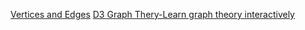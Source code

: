 [Vertices and Edges](https://d3gt.com/unit.html)
[D3 Graph Thery-Learn graph theory interactively](https://d3gt.com/index.html)
